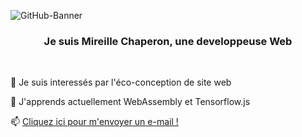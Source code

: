 ![GitHub-Banner](https://user-images.githubusercontent.com/59967912/179404682-c6900601-f886-46c4-b231-7be7f1c3bb03.png)
 <h3 align="center" color="#5f9ea0">Je suis Mireille Chaperon, une developpeuse Web</h3>
 <br>
 <p color="#5f9ea0">👀 Je suis interessés par l'éco-conception de site web</>
 <p color="#5f9ea0">🌱 J'apprends actuellement WebAssembly et Tensorflow.js</p>
 <p>📫 <a href="mailto:mireillechaperon@gmail.com?subject=Contact GitHub">Cliquez ici pour m'envoyer un e-mail !</a></p>
